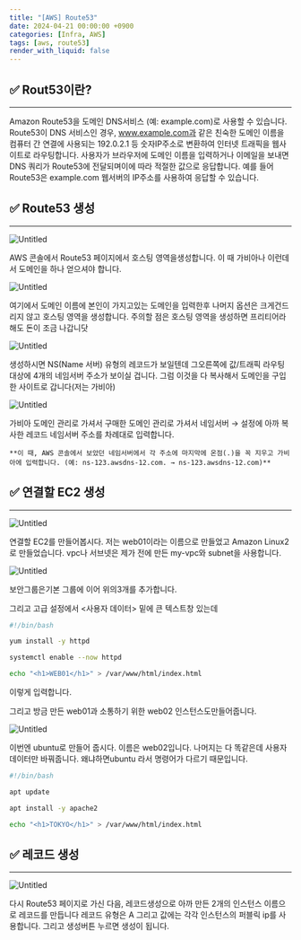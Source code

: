```yaml
---
title: "[AWS] Route53"
date: 2024-04-21 00:00:00 +0900
categories: [Infra, AWS]
tags: [aws, route53]
render_with_liquid: false
---
```


## ✅ Rout53이란?

---

Amazon Route53을 도메인 DNS서비스 (예: example.com)로 사용할 수 있습니다. Route53이 DNS 서비스인 경우, www.example.com과 같은 친숙한 도메인 이름을 컴퓨터 간 연결에 사용되는 192.0.2.1 등 숫자IP주소로 변환하여 인터넷 트래픽을 웹사이트로 라우팅합니다. 사용자가 브라우저에 도메인 이름을 입력하거나 이메일을 보내면 DNS 쿼리가 Route53에 전달되며이에 따라 적절한 값으로 응답합니다. 예를 들어 Route53은 example.com 웹서버의 IP주소를 사용하여 응답할 수 있습니다.

## ✅ Route53 생성

---

![Untitled](/assets/img/Infra/AWS/route53/Untitled.png)

AWS 콘솔에서 Route53 페이지에서 호스팅 영역을생성합니다. 이 때 가비아나 이런데서 도메인을 하나 얻으셔야 합니다.

![Untitled](/assets/img/Infra/AWS/route53/Untitled%201.png)

여기에서 도메인 이름에 본인이 가지고있는 도메인을 입력한후 나머지 옵션은 크게건드리지 않고 호스팅 영역을 생성합니다. 주의할 점은 호스팅 영역을 생성하면 프리티어라 해도 돈이 조금 나갑니닷

![Untitled](/assets/img/Infra/AWS/route53/Untitled%202.png)

생성하시면 NS(Name 서버) 유형의 레코드가 보일텐데 그오른쪽에 값/트래픽 라우팅 대상에 4개의 네임서버 주소가 보이실 겁니다. 그럼 이것을 다 복사해서 도메인을 구입한 사이트로 갑니다(저는 가비아)

![Untitled](/assets/img/Infra/AWS/route53/Untitled%203.png)

가비아 도메인 관리로 가셔서 구매한 도메인 관리로 가셔서 네임서버 → 설정에 아까 복사한 레코드 네임서버 주소를 차례대로 입력합니다.

`**이 때, AWS 콘솔에서 보았던 네임서버에서 각 주소에 마지막에 온점(.)을 꼭 지우고 가비아에 입력합니다. (예: ns-123.awsdns-12.com. → ns-123.awsdns-12.com)**`

## ✅ 연결할 EC2 생성

---

![Untitled](/assets/img/Infra/AWS/route53/Untitled%204.png)

연결할 EC2를 만들어봅시다. 저는 web01이라는 이름으로 만들었고 Amazon Linux2로 만들었습니다. vpc나 서브넷은 제가 전에 만든 my-vpc와 subnet을 사용합니다.

![Untitled](/assets/img/Infra/AWS/route53/Untitled%205.png)

보안그룹은기본 그룹에 이어 위의3개를 추가합니다.

그리고 고급 설정에서 <사용자 데이터> 밑에 큰 텍스트창 있는데

```bash
#!/bin/bash

yum install -y httpd

systemctl enable --now httpd

echo "<h1>WEB01</h1>" > /var/www/html/index.html
```

이렇게 입력합니다.

그리고 방금 만든 web01과 소통하기 위한 web02 인스턴스도만들어줍니다.

![Untitled](/assets/img/Infra/AWS/route53/Untitled%206.png)

이번엔 ubuntu로 만들어 줍시다. 이름은 web02입니다. 나머지는 다 똑같은데 사용자 데이터만 바꿔줍니다. 왜냐하면ubuntu 라서 명령어가 다르기 때문입니다.

```bash
#!/bin/bash

apt update

apt install -y apache2

echo "<h1>TOKYO</h1>" > /var/www/html/index.html
```

## ✅ 레코드 생성

---

![Untitled](/assets/img/Infra/AWS/route53/Untitled%207.png)

다시 Route53 페이지로 가신 다음, 레코드생성으로 아까 만든 2개의 인스턴스 이름으로 레코드를 만듭니다 레코드 유형은 A 그리고 값에는 각각 인스턴스의 퍼블릭 ip를 사용합니다. 그리고 생성버튼 누르면 생성이 됩니다.
